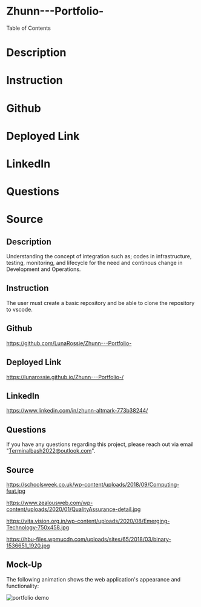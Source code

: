# Zhunn---Portfolio-

Table of Contents
# Description
# Instruction
# Github 
# Deployed Link
# LinkedIn
# Questions
# Source

## Description

Understanding the concept of integration such as; codes in infrastructure, testing, monitoring, and lifecycle for the need and continous change in Development and Operations.

## Instruction

The user must create a basic repository and be able to clone the repository to vscode.

## Github 

https://github.com/LunaRossie/Zhunn---Portfolio-

## Deployed Link

https://lunarossie.github.io/Zhunn---Portfolio-/

## LinkedIn

https://www.linkedin.com/in/zhunn-altmark-773b38244/

## Questions

If you have any questions regarding this project, please reach out via email "Terminalbash2022@outlook.com".

## Source

https://schoolsweek.co.uk/wp-content/uploads/2018/09/Computing-feat.jpg

https://www.zealousweb.com/wp-content/uploads/2020/01/QualityAssurance-detail.jpg

https://vita.vision.org.in/wp-content/uploads/2020/08/Emerging-Technology-750x458.jpg

https://hbu-files.wpmucdn.com/uploads/sites/65/2018/03/binary-1536651_1920.jpg


## Mock-Up

The following animation shows the web application's appearance and functionality:

![portfolio demo](./Assets/02-advanced-css-homework-demo.gif)

